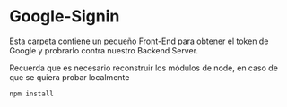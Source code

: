 # Google-Signin

Esta carpeta contiene un pequeño Front-End para obtener el token de Google y probrarlo contra nuestro Backend Server.

Recuerda que es necesario reconstruir los módulos de node, en caso de que se quiera probar localmente

```
npm install
```